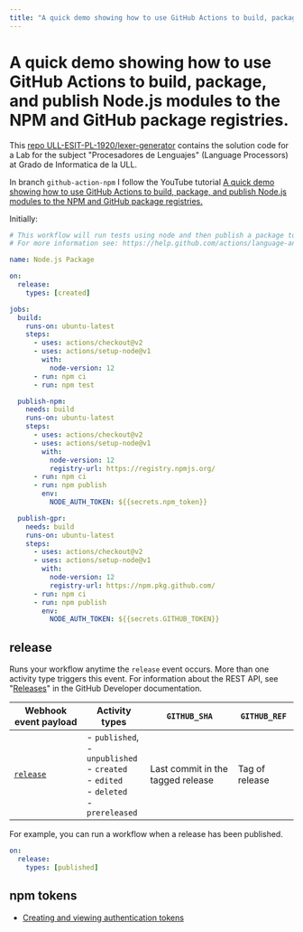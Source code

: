 ```yaml
---
title: "A quick demo showing how to use GitHub Actions to build, package, and publish Node.js modules to the NPM and GitHub package registries"
---
```


# A quick demo showing how to use GitHub Actions to build, package, and publish Node.js modules to the NPM and GitHub package registries.

This [repo ULL-ESIT-PL-1920/lexer-generator](https://github.com/ULL-ESIT-PL-1920/lexer-generator) contains the solution code for
a Lab for the subject "Procesadores de Lenguajes" (Language Processors)
at Grado de Informatica de la ULL. 

In branch `github-action-npm` I follow the YouTube tutorial
[A quick demo showing how to use GitHub Actions to build, package, and publish Node.js modules to the NPM and GitHub package registries.](https://www.youtube.com/watch?v=9O2sLm1Boxc)

Initially:

```yml
# This workflow will run tests using node and then publish a package to GitHub Packages when a release is created
# For more information see: https://help.github.com/actions/language-and-framework-guides/publishing-nodejs-packages

name: Node.js Package

on:
  release:
    types: [created]

jobs:
  build:
    runs-on: ubuntu-latest
    steps:
      - uses: actions/checkout@v2
      - uses: actions/setup-node@v1
        with:
          node-version: 12
      - run: npm ci
      - run: npm test

  publish-npm:
    needs: build
    runs-on: ubuntu-latest
    steps:
      - uses: actions/checkout@v2
      - uses: actions/setup-node@v1
        with:
          node-version: 12
          registry-url: https://registry.npmjs.org/
      - run: npm ci
      - run: npm publish
        env:
          NODE_AUTH_TOKEN: ${{secrets.npm_token}}

  publish-gpr:
    needs: build
    runs-on: ubuntu-latest
    steps:
      - uses: actions/checkout@v2
      - uses: actions/setup-node@v1
        with:
          node-version: 12
          registry-url: https://npm.pkg.github.com/
      - run: npm ci
      - run: npm publish
        env:
          NODE_AUTH_TOKEN: ${{secrets.GITHUB_TOKEN}}
```

## release

Runs your workflow anytime the `release` event occurs. More than one activity type triggers this event. For information about the REST API, see "[Releases](https://developer.github.com/v3/repos/releases/)" in the GitHub Developer documentation.

<table>
<thead>
<tr>
<th>Webhook event payload</th>
<th>Activity types</th>
<th><code>GITHUB_SHA</code></th>
<th><code>GITHUB_REF</code></th>
</tr>
</thead>
<tbody>
<tr>
<td><a href="https://developer.github.com/v3/activity/events/types/#releaseevent"><code>release</code></a></td>
<td>- <code>published</code>, 
<br>
- <code>unpublished</code> 
<br>
- <code>created</code> 
<br>
- <code>edited</code> 
<br>
- <code>deleted</code> 
<br>
- <code>prereleased</code></td>
<td>Last commit in the tagged release</td>
<td>Tag of release</td>
</tr>
</tbody>
</table>

For example, you can run a workflow when a release has been published.

```yml
on:
  release:
    types: [published]
```

## npm tokens

* [Creating and viewing authentication tokens](https://docs.npmjs.com/creating-and-viewing-authentication-tokens)